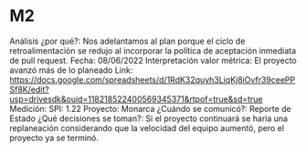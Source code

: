 # M2

Análisis ¿por qué?: Nos adelantamos al plan porque el ciclo de retroalimentación se redujo al incorporar la política de aceptación inmediata de pull request. 
Fecha: 08/06/2022
Interpretación valor métrica: El proyecto avanzó más de lo planeado
Link: https://docs.google.com/spreadsheets/d/1RdK32quyh3LiqKj8iOvfr39ceePPSf8K/edit?usp=drivesdk&ouid=118218522400569345371&rtpof=true&sd=true
Medición: SPI: 1.22
Proyecto: Monarca
¿Cuándo se comunicó?: Reporte de Estado
¿Qué decisiones se toman?: Si el proyecto continuará se haría una replaneación considerando que la velocidad del equipo aumentó, pero el proyecto ya se terminó.